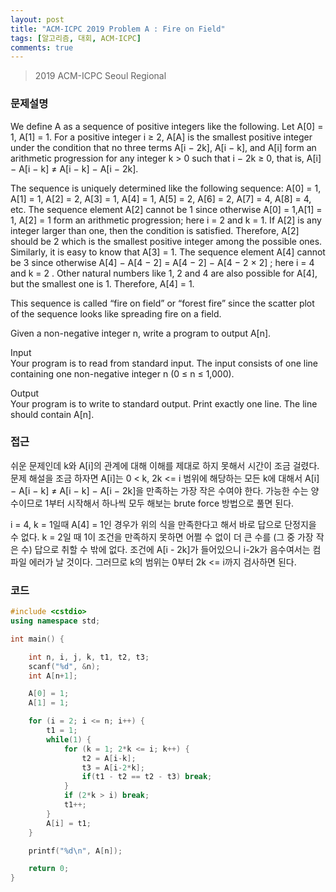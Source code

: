 ```yaml
---
layout: post
title: "ACM-ICPC 2019 Problem A : Fire on Field"
tags: [알고리즘, 대회, ACM-ICPC]
comments: true
---
```


> 2019 ACM-ICPC Seoul Regional  

### 문제설명  
We define A as a sequence of positive integers like the following.
Let A[0] = 1, A[1] = 1. For a positive integer i ≥ 2, A[A] is the smallest positive integer under the
condition that no three terms A[i − 2k], A[i − k], and A[i] form an arithmetic progression for any
integer k > 0 such that i − 2k ≥ 0, that is, A[i] − A[i − k] ≠ A[i − k] − A[i − 2k].  

The sequence is uniquely determined like the following sequence: A[0] = 1, A[1] = 1, A[2] = 2, A[3] = 1, A[4] = 1, A[5] = 2, A[6] = 2, A[7] = 4, A[8] = 4, etc. The sequence element A[2] cannot be 1 since otherwise A[0] = 1,A[1] = 1, A[2] = 1 form an arithmetic progression; here i = 2 and k = 1. If A[2] is any integer larger than one, then the condition is satisfied. Therefore, A[2] should be 2 which is the smallest positive integer among the possible ones. Similarly, it is easy to know that A[3] = 1. The sequence element A[4] cannot be 3 since otherwise A[4] − A[4 − 2] = A[4 − 2] − A[4 − 2 × 2] ; here i = 4 and k = 2 . Other natural numbers like 1, 2 and 4 are also possible for A[4], but the smallest one is 1. Therefore, A[4] = 1.  

This sequence is called “fire on field” or “forest fire” since the scatter plot of the sequence looks like spreading fire on a field.  

Given a non-negative integer n, write a program to output A[n].  

Input  
Your program is to read from standard input. The input consists of one line containing one non-negative integer n (0 ≤ n ≤ 1,000).  

Output  
Your program is to write to standard output. Print exactly one line. The line should contain A[n].  

### 접근  
쉬운 문제인데 k와 A[i]의 관계에 대해 이해를 제대로 하지 못해서 시간이 조금 걸렸다. 문제 해설을 조금 하자면 A[i]는 0 < k, 2k <= i 범위에 해당하는 모든 k에 대해서 A[i] − A[i − k] ≠ A[i − k] − A[i − 2k]을 만족하는 가장 작은 수여야 한다. 가능한 수는 양수이므로 1부터 시작해서 하나씩 모두 해보는 brute force 방법으로 풀면 된다.  

i = 4, k = 1일때 A[4] = 1인 경우가 위의 식을 만족한다고 해서 바로 답으로 단정지을 수 없다. k = 2일 때 1이 조건을 만족하지 못하면 어쩔 수 없이 더 큰 수를 (그 중 가장 작은 수) 답으로 취할 수 밖에 없다. 조건에 A[i - 2k]가 들어있으니 i-2k가 음수여서는 컴파일 에러가 날 것이다. 그러므로 k의 범위는 0부터 2k <= i까지 검사하면 된다.  

### 코드  
~~~c++
#include <cstdio>
using namespace std;

int main() {

    int n, i, j, k, t1, t2, t3;
    scanf("%d", &n);
    int A[n+1];

    A[0] = 1;
    A[1] = 1;

    for (i = 2; i <= n; i++) {
        t1 = 1;
        while(1) {
            for (k = 1; 2*k <= i; k++) {
                t2 = A[i-k];
                t3 = A[i-2*k];
                if(t1 - t2 == t2 - t3) break;
            }
            if (2*k > i) break;
            t1++;
        }
        A[i] = t1;
    }

    printf("%d\n", A[n]);

    return 0;
}
~~~
